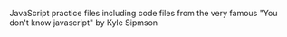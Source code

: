 JavaScript practice files including code files from the very famous "You don't know javascript" by Kyle Sipmson
